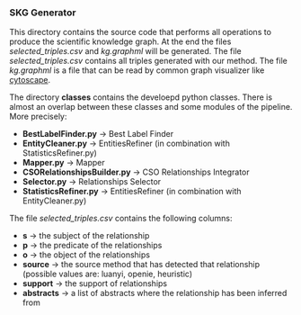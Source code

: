 ### SKG Generator
This directory contains the source code that performs all operations to produce the scientific knowledge graph.
At the end the files *selected_triples.csv* and *kg.graphml* will be generated.  The file *selected_triples.csv* contains all triples generated with our method. The file *kg.graphml* is a file that can be read by common graph visualizer like [cytoscape](https://cytoscape.org).

The directory **classes** contains the develoepd python classes. There is almost an overlap between these classes and some modules of the pipeline. More precisely:
* **BestLabelFinder.py** &rarr; Best Label Finder
* **EntityCleaner.py** &rarr; EntitiesRefiner (in combination with StatisticsRefiner.py)
* **Mapper.py** &rarr; Mapper
* **CSORelationshipsBuilder.py** &rarr; CSO Relationships Integrator
* **Selector.py** &rarr; Relationships Selector
* **StatisticsRefiner.py** &rarr; EntitiesRefiner (in combination with EntityCleaner.py)



The file *selected_triples.csv* contains the following columns:

* **s** &rarr; the subject of the relationship
* **p** &rarr; the predicate of the relationships
* **o** &rarr; the object of the relationships
* **source** &rarr; the source method that has detected that relationship (possible values are: luanyi, openie, heuristic)
* **support** &rarr; the support of relationships
* **abstracts** &rarr; a list of abstracts where the relationship has been inferred from

